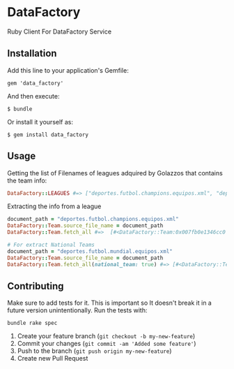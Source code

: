 # DataFactory

Ruby Client For DataFactory Service

## Installation

Add this line to your application's Gemfile:

    gem 'data_factory'

And then execute:

    $ bundle

Or install it yourself as:

    $ gem install data_factory

## Usage

Getting the list of Filenames of leagues adquired by Golazzos that contains the team info:

```ruby
DataFactory::LEAGUES #=> ["deportes.futbol.champions.equipos.xml", "deportes.futbol.colombia.equipos.xml", "deportes.futbol.espana.equipos.xml", "deportes.futbol.libertadores.equipos.xml", "deportes.futbol.mexico.equipos.xml", "deportes.futbol.mundial.equipos.xml", "deportes.futbol.peru.equipos.xml", "deportes.futbol.premierleague.equipos.xml"]
```

Extracting the info from a league

```ruby
document_path = "deportes.futbol.champions.equipos.xml"
DataFactory::Team.source_file_name = document_path
DataFactory::Team.fetch_all #=>  [#<DataFactory::Team:0x007fb0e1346cc0 @allowed_writer_methods=#<Set: {"id=", "name=", "complete_name=", "foundation_date=", "country_name=", "nickname1=", "nickname2=", "national_team="}>, @id=1357, @name="Ajax", @complete_name="Amsterdamsche Football Club Ajax", @foundation_date="", @country_name="Holanda", @nickname1="", @nickname2="", @national_team=nil>]

# For extract National Teams
document_path = "deportes.futbol.mundial.equipos.xml"
DataFactory::Team.source_file_name = document_path
DataFactory::Team.fetch_all(national_team: true) #=> [#<DataFactory::Team:0x007fb0e13ec3f0 @allowed_writer_methods=#<Set: {"id=", "name=", "complete_name=", "foundation_date=", "country_name=", "nickname1=", "nickname2=", "national_team="}>, @id=274, @name="Alemania", @complete_name="German Football Association", @foundation_date="", @country_name="Alemania", @nickname1="", @nickname2="", @national_team=true>]
```


## Contributing

Make sure to add tests for it. This is important so It doesn't break it in a future version unintentionally.
Run the tests with:

```
bundle rake spec
```

1. Create your feature branch (`git checkout -b my-new-feature`)
1. Commit your changes (`git commit -am 'Added some feature'`)
1. Push to the branch (`git push origin my-new-feature`)
1. Create new Pull Request
